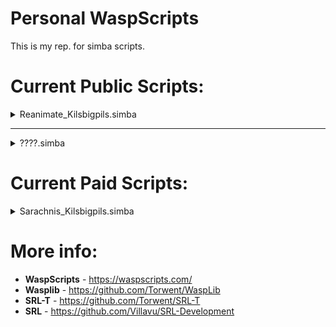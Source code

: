 # Personal WaspScripts
 This is my rep. for simba scripts.

# Current Public Scripts:
<details>
<summary>Reanimate_Kilsbigpils.simba</summary>
 
## Features:
```
- Uses a Custom World Hopper Handler (**TLDR:** You can choose your desired world regions or you can use your own CUSTOM list):
  -- You can Enable/Disable World Hopping.
  -- You can Enable/Disable Total Level World Hopping.
  -- Regions: EU, NAEast, NAWest, AUS.
  -- Configurable CUSTOM World List.

- Automatically:
  -- Detects if the user has a anti-fire shield equiped to fight Ensouled Dragon Heads.
  -- Detects if the user is wearing a Serpentine helm to fight Ensouled Kalphite Heads.
     --- In case the user is not wearing it it will withdraw the Antipoison you specified in the settings.
  -- Uses the correct Prayer Protection if it's enabled in the settings.
     --- Make sure you have the required Prayer level to use Protect from Melee and/or Protect from Missile (if you don't it will also detect this).
  -- Detect most stuff that you might do wrong and stop the script, telling you what was the cause.
  -- Teleports to the bank you specified in the settings if your health is bellow 30%.

- [3] Supported Bank locations:
  -- Castle Wars, Ferox Enclave, Grand Exchange.

- [2] Supported Travel methods:
  -- Arceus Library and Fairy Ring (Requires Ardougne Cape 1..4);
    --- Automatically detects if you have Elite Lumbridge Diaries before using the Fairy Ring travel method.
      ---- You also require to have pre-purchased the fairy ring unlock. (Check the osrs wiki if you are unsure).

- You can Enable/Disable use of Food and/or Prayer pots.
  -- You can also specify what food to use and the amount.

- Experimental Summoning spot (Works best with 1 tile sized Monsters).

- For biger monsters it will use a different method of tile clicking to Summon the Ensouled Heads to avoid issues. (ONLY if ExperimentalSummonSpot is disable).

- You can make extra changes if you know what you are doing inside of the "Init" procedure. 
```
## Requirements:
```
- Have your equipment and weapon pre-equiped.
- Have your desired Head in your bank.
- Have the Fairy ring near the altar unlock if using it (Search for it on reddit/youtube if needed).
- Have a Ring of Dueling if using the Castle Wars/Ferox Enclave bank, alternatively, a Ring of Wealth if using the Grand Exchange.
- 
- Set EXP Bar to PRAYER ONLY. NOT TOTAL SKILLS (If you want accurate Exp/Hr reports).
- Make sure to already have your armour + weapon equiped before starting.
- Check the Script requirements before making a post about issues.
- Check the official OSRS Wiki for more info:
https://oldschool.runescape.wiki/w/Pay-to-play_Prayer_training#Reanimating_ensouled_heads
```
</details>
<hr>
<details>
<summary>????.simba</summary>
 
## Easter Egg:
![alt text](https://cdn.discordapp.com/attachments/795609366270574603/1191089170484047992/image.png?ex=65b6a03b&is=65a42b3b&hm=e8013c78bb444683759ce75ec1c8841cf630b345688aff8a7eaa2e78d9fe41b8&)
</details>

# Current Paid Scripts:
<details>
<summary>Sarachnis_Kilsbigpils.simba</summary>
 
## Requirements:
```pascal
SoonTM
```
</details>

# More info:
* <b>WaspScripts</b> - https://waspscripts.com/ <br>
* <b>Wasplib</b> - https://github.com/Torwent/WaspLib <br>
* <b>SRL-T</b> - https://github.com/Torwent/SRL-T <br>
* <b>SRL</b> - https://github.com/Villavu/SRL-Development <br>


